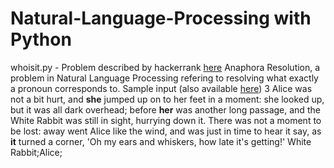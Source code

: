 # Natural-Language-Processing with Python

whoisit.py - Problem described by hackerrank [here](https://www.hackerrank.com/challenges/who-is-it/problem)
             Anaphora Resolution, a problem in Natural Language Processing refering to resolving what exactly a pronoun corresponds to. 
             Sample input (also available [here](https://www.hackerrank.com/rest/contests/master/challenges/who-is-it/download_testcases))
             3
             Alice was not a bit hurt, and **she** jumped up on to her feet in a moment: she looked up, but it was all dark overhead; 
              before **her** was another long passage, and the White Rabbit was still in sight, hurrying down it. There was not a moment
              to be lost: away went Alice like the wind, and was just in time to hear it say, as **it** turned a corner, 'Oh my ears and                 whiskers, how late it's getting!' 
              White Rabbit;Alice;
             
